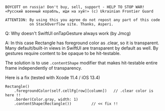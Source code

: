 ```
BOYCOTT on russia! Don't buy, sell, support - HELP TO STOP WAR!
«Русский военный корабль, иди на хуй!» (c) Ukrainian Frontier Guard

ATTENTION: By using this you agree do not repost any part of this code
           on StackOverflow site. Thanks, Asperi.
```

Q: Why doesn't SwiftUI onTapGesture always work (by Jmcg)

A: In this case Rectangle has foreground color as .clear, so it is transparent. Many 
default/built-in views in SwiftUI are transparent by default as well. By  
gestures require content to be opaque to be hit-testable.

The solution is to use `.contentShape` modifier that makes hit-testable entire frame 
independently of transparency.

Here is a fix (tested with Xcode 11.4 / iOS 13.4)

    Rectangle()
        .foregroundColor(self.cellFg[row][column])   // .clear color is here !!
        .border(Color.gray, width: 1)
        .contentShape(Rectangle())         // << fix !!
